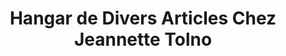 ---
title: "Hangar de Divers Articles Chez Jeannette Tolno"
url: /macenta/hangar-de-divers-articles-chez-jeannette-tolno/
shop: commodité
---